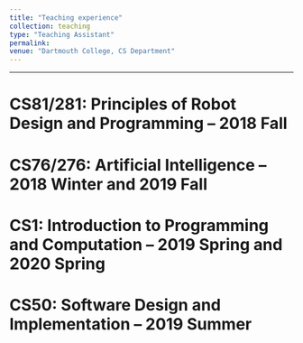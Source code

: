 ```yaml
---
title: "Teaching experience"
collection: teaching
type: "Teaching Assistant"
permalink: 
venue: "Dartmouth College, CS Department"
---
```


---


CS81/281: Principles of Robot Design and Programming – 2018 Fall
======

CS76/276: Artificial Intelligence – 2018 Winter and 2019 Fall
======

CS1: Introduction to Programming and Computation – 2019 Spring and 2020 Spring 
======

CS50: Software Design and Implementation – 2019 Summer
======
